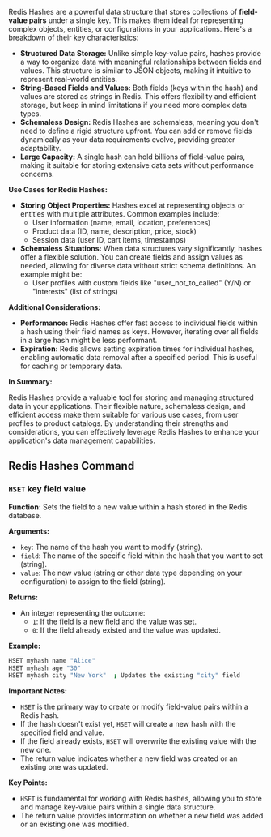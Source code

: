 
Redis Hashes are a powerful data structure that stores collections of **field-value pairs** under a single key. This makes them ideal for representing complex objects, entities, or configurations in your applications. Here's a breakdown of their key characteristics:

* **Structured Data Storage:** Unlike simple key-value pairs, hashes provide a way to organize data with meaningful relationships between fields and values. This structure is similar to JSON objects, making it intuitive to represent real-world entities.
* **String-Based Fields and Values:** Both fields (keys within the hash) and values are stored as strings in Redis. This offers flexibility and efficient storage, but keep in mind limitations if you need more complex data types.
* **Schemaless Design:** Redis Hashes are schemaless, meaning you don't need to define a rigid structure upfront. You can add or remove fields dynamically as your data requirements evolve, providing greater adaptability.
* **Large Capacity:** A single hash can hold billions of field-value pairs, making it suitable for storing extensive data sets without performance concerns.

**Use Cases for Redis Hashes:**

* **Storing Object Properties:** Hashes excel at representing objects or entities with multiple attributes. Common examples include:
    * User information (name, email, location, preferences)
    * Product data (ID, name, description, price, stock)
    * Session data (user ID, cart items, timestamps)
* **Schemaless Situations:** When data structures vary significantly, hashes offer a flexible solution. You can create fields and assign values as needed, allowing for diverse data without strict schema definitions. An example might be:
    * User profiles with custom fields like "user_not_to_called" (Y/N) or "interests" (list of strings)

**Additional Considerations:**

* **Performance:** Redis Hashes offer fast access to individual fields within a hash using their field names as keys. However, iterating over all fields in a large hash might be less performant.
* **Expiration:** Redis allows setting expiration times for individual hashes, enabling automatic data removal after a specified period. This is useful for caching or temporary data.

**In Summary:**

Redis Hashes provide a valuable tool for storing and managing structured data in your applications. Their flexible nature, schemaless design, and efficient access make them suitable for various use cases, from user profiles to product catalogs. By understanding their strengths and considerations, you can effectively leverage Redis Hashes to enhance your application's data management capabilities.

## Redis Hashes Command

### `HSET` key field value
**Function:** Sets the field to a new value within a hash stored in the Redis database.

**Arguments:**

- `key`: The name of the hash you want to modify (string).
- `field`: The name of the specific field within the hash that you want to set (string).
- `value`: The new value (string or other data type depending on your configuration) to assign to the field (string).

**Returns:**

- An integer representing the outcome:
    - `1`: If the field is a new field and the value was set.
    - `0`: If the field already existed and the value was updated.

**Example:**

```bash
HSET myhash name "Alice"
HSET myhash age "30"
HSET myhash city "New York"  ; Updates the existing "city" field
```

**Important Notes:**

- `HSET` is the primary way to create or modify field-value pairs within a Redis hash.
- If the hash doesn't exist yet, `HSET` will create a new hash with the specified field and value.
- If the field already exists, `HSET` will overwrite the existing value with the new one.
- The return value indicates whether a new field was created or an existing one was updated.

**Key Points:**

- `HSET` is fundamental for working with Redis hashes, allowing you to store and manage key-value pairs within a single data structure.
- The return value provides information on whether a new field was added or an existing one was modified.
